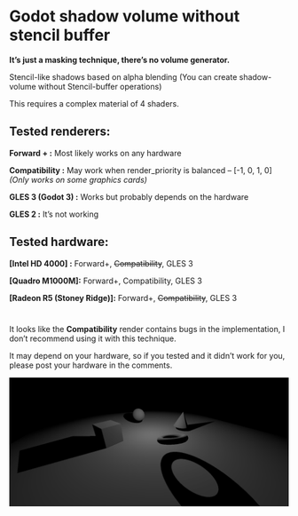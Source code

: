 # Godot shadow volume without stencil buffer
**It’s just a masking technique, there’s no volume generator.**

Stencil-like shadows based on alpha blending (You can create shadow-volume without Stencil-buffer operations)

This requires a complex material of 4 shaders.

## **Tested renderers:**

  **Forward + :** Most likely works on any hardware
  
  **Compatibility :** May work when render_priority is balanced – [-1, 0, 1, 0] *(Only works on some graphics cards)*
  
  **GLES 3 (Godot 3) :** Works but probably depends on the hardware
  
  **GLES 2 :** It’s not working

## **Tested hardware:**

  **[Intel HD 4000] :** Forward+, ~~Compatibility~~, GLES 3
  
  **[Quadro M1000M]:** Forward+, Compatibility, GLES 3
  
  **[Radeon R5 (Stoney Ridge)]:** Forward+, ~~Compatibility~~, GLES 3
  
# 
It looks like the **Compatibility** render contains bugs in the implementation, I don’t recommend using it with this technique.

It may depend on your hardware, so if you tested and it didn’t work for you, please post your hardware in the comments.

![preview](preview.png)
